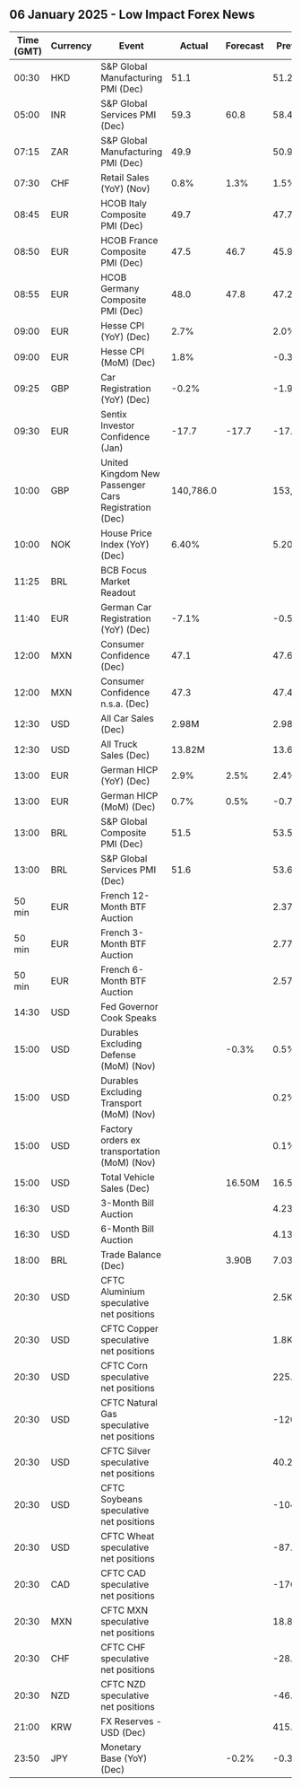 ## 06 January 2025 - Low Impact Forex News

| Time (GMT) | Currency | Event | Actual | Forecast | Previous |
|------|----------|-------|--------|----------|----------|
| 00:30 | HKD | S&P Global Manufacturing PMI (Dec) | 51.1 |  | 51.2 |
| 05:00 | INR | S&P Global Services PMI (Dec) | 59.3 | 60.8 | 58.4 |
| 07:15 | ZAR | S&P Global Manufacturing PMI (Dec) | 49.9 |  | 50.9 |
| 07:30 | CHF | Retail Sales (YoY) (Nov) | 0.8% | 1.3% | 1.5% |
| 08:45 | EUR | HCOB Italy Composite PMI (Dec) | 49.7 |  | 47.7 |
| 08:50 | EUR | HCOB France Composite PMI (Dec) | 47.5 | 46.7 | 45.9 |
| 08:55 | EUR | HCOB Germany Composite PMI (Dec) | 48.0 | 47.8 | 47.2 |
| 09:00 | EUR | Hesse CPI (YoY) (Dec) | 2.7% |  | 2.0% |
| 09:00 | EUR | Hesse CPI (MoM) (Dec) | 1.8% |  | -0.3% |
| 09:25 | GBP | Car Registration (YoY) (Dec) | -0.2% |  | -1.9% |
| 09:30 | EUR | Sentix Investor Confidence (Jan) | -17.7 | -17.7 | -17.5 |
| 10:00 | GBP | United Kingdom New Passenger Cars Registration (Dec) | 140,786.0 |  | 153,610.0 |
| 10:00 | NOK | House Price Index (YoY) (Dec) | 6.40% |  | 5.20% |
| 11:25 | BRL | BCB Focus Market Readout |  |  |  |
| 11:40 | EUR | German Car Registration (YoY) (Dec) | -7.1% |  | -0.5% |
| 12:00 | MXN | Consumer Confidence (Dec) | 47.1 |  | 47.6 |
| 12:00 | MXN | Consumer Confidence n.s.a. (Dec) | 47.3 |  | 47.4 |
| 12:30 | USD | All Car Sales (Dec) | 2.98M |  | 2.98M |
| 12:30 | USD | All Truck Sales (Dec) | 13.82M |  | 13.67M |
| 13:00 | EUR | German HICP (YoY) (Dec) | 2.9% | 2.5% | 2.4% |
| 13:00 | EUR | German HICP (MoM) (Dec) | 0.7% | 0.5% | -0.7% |
| 13:00 | BRL | S&P Global Composite PMI (Dec) | 51.5 |  | 53.5 |
| 13:00 | BRL | S&P Global Services PMI (Dec) | 51.6 |  | 53.6 |
| 50 min | EUR | French 12-Month BTF Auction |  |  | 2.372% |
| 50 min | EUR | French 3-Month BTF Auction |  |  | 2.770% |
| 50 min | EUR | French 6-Month BTF Auction |  |  | 2.575% |
| 14:30 | USD | Fed Governor Cook Speaks |  |  |  |
| 15:00 | USD | Durables Excluding Defense (MoM) (Nov) |  | -0.3% | 0.5% |
| 15:00 | USD | Durables Excluding Transport (MoM) (Nov) |  |  | 0.2% |
| 15:00 | USD | Factory orders ex transportation (MoM) (Nov) |  |  | 0.1% |
| 15:00 | USD | Total Vehicle Sales (Dec) |  | 16.50M | 16.50M |
| 16:30 | USD | 3-Month Bill Auction |  |  | 4.230% |
| 16:30 | USD | 6-Month Bill Auction |  |  | 4.135% |
| 18:00 | BRL | Trade Balance (Dec) |  | 3.90B | 7.03B |
| 20:30 | USD | CFTC Aluminium speculative net positions |  |  | 2.5K |
| 20:30 | USD | CFTC Copper speculative net positions |  |  | 1.8K |
| 20:30 | USD | CFTC Corn speculative net positions |  |  | 225.7K |
| 20:30 | USD | CFTC Natural Gas speculative net positions |  |  | -120.3K |
| 20:30 | USD | CFTC Silver speculative net positions |  |  | 40.2K |
| 20:30 | USD | CFTC Soybeans speculative net positions |  |  | -104.9K |
| 20:30 | USD | CFTC Wheat speculative net positions |  |  | -87.3K |
| 20:30 | CAD | CFTC CAD speculative net positions |  |  | -176.7K |
| 20:30 | MXN | CFTC MXN speculative net positions |  |  | 18.8K |
| 20:30 | CHF | CFTC CHF speculative net positions |  |  | -28.4K |
| 20:30 | NZD | CFTC NZD speculative net positions |  |  | -46.0K |
| 21:00 | KRW | FX Reserves - USD (Dec) |  |  | 415.39B |
| 23:50 | JPY | Monetary Base (YoY) (Dec) |  | -0.2% | -0.3% |
